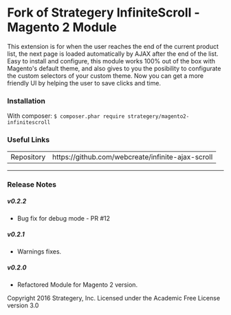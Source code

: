 Fork of Strategery InfiniteScroll - Magento 2 Module
=====================
This extension is for when the user reaches the end of the current product list, the next page is loaded automatically by AJAX after the end of the list. Easy to install and configure, this module works 100% out of the box with Magento's default theme, and also gives to you the posibility to configurate the custom selectors of your custom theme. Now you can get a more friendly UI by helping the user to save clicks and time.

### Installation

With composer:
    `$ composer.phar require strategery/magento2-infinitescroll`

### Useful Links
<table>
<tr>
  <td>Repository</td><td>https://github.com/webcreate/infinite-ajax-scroll</td>
</tr>
</table>

------------------
### Release Notes

##### v0.2.2
- Bug fix for debug mode - PR #12

##### v0.2.1
- Warnings fixes.

##### v0.2.0
- Refactored Module for Magento 2 version.


Copyright 2016 Strategery, Inc. Licensed under the Academic Free License version 3.0
